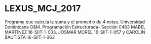 # LEXUS_MCJ_2017
Programa que calcula la suma y el promedio de 4 notas.  Universidad Dominicana O&amp;M.  Programación Estructurada- Sección 0463 MABEL MARTINEZ  16-SIIT-1-033,  JOSMAR MOREL  16-SIIT-1-057 y CAROLIN BAUTISTA   16-SIIT-1-063
